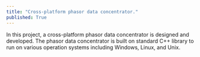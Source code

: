 ```yaml
---
title: "Cross-platform phasor data concentrator."
published: True
---
```


In this project, a cross-platform phasor data concentrator is designed and developed. The phasor data concentrator is built on standard C++ library to run on various operation systems including Windows, Linux, and Unix.
